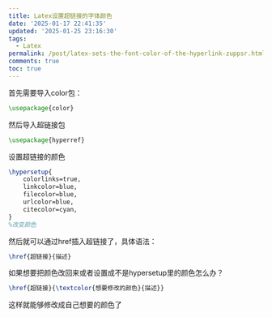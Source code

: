 ```yaml
---
title: Latex设置超链接的字体颜色
date: '2025-01-17 22:41:35'
updated: '2025-01-25 23:16:30'
tags:
  - Latex
permalink: /post/latex-sets-the-font-color-of-the-hyperlink-zuppsr.html
comments: true
toc: true
---
```




首先需要导入color包：

```latex
\usepackage{color}
```

 然后导入超链接包

```latex
\usepackage{hyperref}
```

 设置超链接的颜色

```latex
\hypersetup{
    colorlinks=true,
    linkcolor=blue,
    filecolor=blue,  
    urlcolor=blue,
    citecolor=cyan,
}
%改变颜色
```

 然后就可以通过href插入超链接了，具体语法：

```latex
\href{超链接}{描述}
```

 如果想要把颜色改回来或者设置成不是hypersetup里的颜色怎么办？

```latex
\href{超链接}{\textcolor{想要修改的颜色}{描述}}
```

 这样就能够修改成自己想要的颜色了
